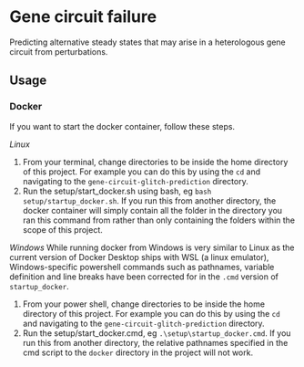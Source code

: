 # Gene circuit failure

Predicting alternative steady states that may arise in a heterologous gene circuit from perturbations.

## Usage

### Docker

If you want to start the docker container, follow these steps.

_Linux_
1. From your terminal, change directories to be inside the home directory of this project. For example you can do this by using the `cd` and navigating to the `gene-circuit-glitch-prediction` directory.
2. Run the setup/start_docker.sh using bash, eg `bash setup/startup_docker.sh`. If you run this from another directory, the docker container will simply contain all the folder in the directory you ran this command from rather than only containing the folders within the scope of this project.


_Windows_
While running docker from Windows is very similar to Linux as the current version of Docker Desktop ships with WSL (a linux emulator), Windows-specific powershell commands such as pathnames, variable definition and line breaks have been corrected for in the `.cmd` version of `startup_docker`.
1. From your power shell, change directories to be inside the home directory of this project. For example you can do this by using the `cd` and navigating to the `gene-circuit-glitch-prediction` directory.
2. Run the setup/start_docker.cmd, eg `.\setup\startup_docker.cmd`. If you run this from another directory, the relative pathnames specified in the cmd script to the `docker` directory in the project will not work.
